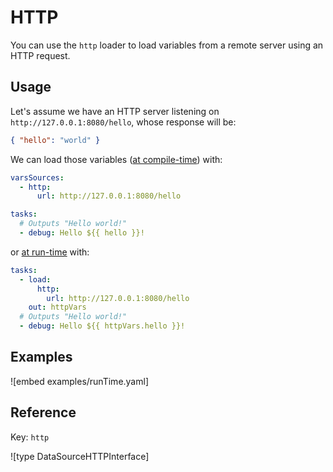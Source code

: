 # HTTP

You can use the `http` loader to load variables from a remote server using an HTTP request.

## Usage

Let's assume we have an HTTP server listening on `http://127.0.0.1:8080/hello`, whose response will be:

```json
{ "hello": "world" }
```

We can load those variables ([at compile-time](../../10infra-config/variables.md#compile-time-variables)) with:

```yaml
varsSources:
  - http:
      url: http://127.0.0.1:8080/hello

tasks:
  # Outputs "Hello world!"
  - debug: Hello ${{ hello }}!
```

or [at run-time](../../10infra-config/variables.md#run-time-variables) with:

```yaml
tasks:
  - load:
      http:
        url: http://127.0.0.1:8080/hello
    out: httpVars
  # Outputs "Hello world!"
  - debug: Hello ${{ httpVars.hello }}!
```

## Examples

![embed examples/runTime.yaml]

## Reference

Key: `http`

![type DataSourceHTTPInterface]
